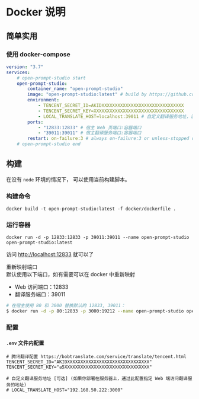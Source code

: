 # Docker 说明


## 简单实用

### 使用 docker-compose 

```yml
version: "3.7"
services:
    # open-prompt-studio start
    open-prompt-studio:
        container_name: "open-prompt-studio"
        image: "open-prompt-studio:latest" # build by https://github.com/Moonvy/OpenPromptStudio
        environment:
            - TENCENT_SECRET_ID=AKIDXXXXXXXXXXXXXXXXXXXXXXXXXXXXXXX
            - TENCENT_SECRET_KEY=XXXXXXXXXXXXXXXXXXXXXXXXXXXXXXXXXX
            - LOCAL_TRANSLATE_HOST=localhost:39011 # 自定义翻译服务地址，设置为你服务器最终访问地址
        ports:
            - "12833:12833" # 宿主 Web 页端口:容器端口
            - "39011:39011" # 宿主翻译服务端口:容器端口
        restart: on-failure:3 # always on-failure:3 or unless-stopped default "no"
    # open-prompt-studio end
```


## 构建

在没有 `node` 环境的情况下， 可以使用当前构建脚本。



### 构建命令

```
docker build -t open-prompt-studio:latest -f docker/dockerfile .
```

### 运行容器

```
docker run -d -p 12833:12833 -p 39011:39011 --name open-prompt-studio open-prompt-studio:latest
```

访问 [http://localhost:12833](http://localhost:12833) 就可以了

重新映射端口  
默认使用以下端口，如有需要可以在 docker 中重新映射

-   Web 访问端口：12833
-   翻译服务端口：39011

```bash
# 在宿主使用 80 和 3000 替换默认的 12833, 39011：
$ docker run -d -p 80:12833 -p 3000:19212 --name open-prompt-studio open-prompt-studio:latest
```

### 配置

#### `.env` 文件内配置

```env
# 腾讯翻译配置 https://bobtranslate.com/service/translate/tencent.html
TENCENT_SECRET_ID="AKIDXXXXXXXXXXXXXXXXXXXXXXXXXXXXXXX"
TENCENT_SECRET_KEY="a5XXXXXXXXXXXXXXXXXXXXXXXXXXXXXXXX"

# 自定义翻译服务地址 [可选] (如果你部署在服务器上，通过此配置指定 Web 端访问翻译服务的地址)
# LOCAL_TRANSLATE_HOST="192.168.50.222:3000"
```


